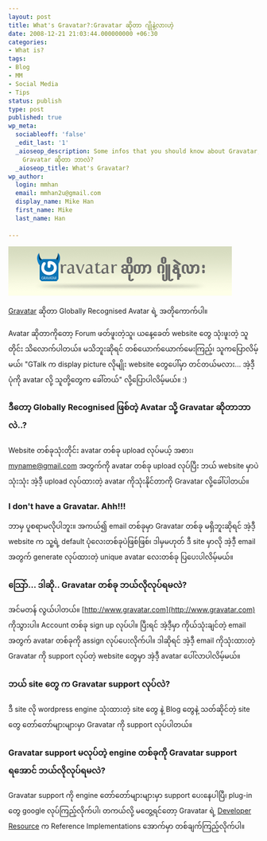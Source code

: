 ```yaml
---
layout: post
title: What's Gravatar?:Gravatar ဆိုတာ ဂျိုနဲ့လားဟဲ့
date: 2008-12-21 21:03:44.000000000 +06:30
categories:
- What is?
tags:
- Blog
- MM
- Social Media
- Tips
status: publish
type: post
published: true
wp_meta:
  sociableoff: 'false'
  _edit_last: '1'
  _aioseop_description: Some infos that you should know about Gravatar, in Myanmar.
    Gravatar ဆိုတာ ဘာလဲ?
  _aioseop_title: What's Gravatar?
wp_author:
  login: mmhan
  email: mmhan2u@gmail.com
  display_name: Mike Han
  first_name: Mike
  last_name: Han

---
```


![what-is-gravatar](/assets/what-is-gravatar.gif "what-is-gravatar")

[Gravatar](http://en.gravatar.com) ဆိုတာ Globally Recognised Avatar ရဲ့ အတိုကောက်ပါ။

Avatar ဆိုတာကိုတော့ Forum ဖတ်ဖူးတဲ့သူ၊ ယနေ့ခေတ် website တွေ သုံးဖူးတဲ့ သူတိုင်း သိလောက်ပါတယ်။ မသိဘူးဆိုရင် တစ်ယောက်ယောက်မေးကြည့်၊ သူကပြောလိမ့်မယ်၊ "GTalk က display picture လိုမျိုး website တွေပေါ်မှာ တင်တယ်မလား... အဲ့ဒီ့ပုံကို avatar လို့ သူတို့တွေက ခေါ်တယ်" လို့ပြောပါလိမ့်မယ်။ :)

<!--more-->

### ဒီတော့ Globally Recognised ဖြစ်တဲ့ Avatar သို့ Gravatar ဆိုတာဘာလဲ..?

Website တစ်ခုသုံးတိုင်း avatar တစ်ခု upload လုပ်မယ့် အစား၊ myname@gmail.com အတွက်ကို avatar တစ်ခု upload လုပ်ပြီး ဘယ် website မှာပဲသုံးသုံး အဲ့ဒီ့ upload လုပ်ထားတဲ့ avatar ကိုသုံးနိုင်တာကို Gravatar လို့ခေါ်ပါတယ်။



### I don't have a Gravatar. Ahh!!!

ဘာမှ ပူစရာမလိုပါဘူး။ အကယ်၍ email တစ်ခုမှာ Gravatar တစ်ခု မရှိဘူးဆိုရင် အဲ့ဒီ့ website က သူ့ရဲ့ default ပုံလေးတစ်ခုပဲဖြစ်ဖြစ်၊ ဒါမှမဟုတ် ဒီ site မှာလို အဲ့ဒီ့ email အတွက် generate လုပ်ထားတဲ့ unique avatar လေးတစ်ခု ပြပေးပါလိမ့်မယ်။

### သြော်... ဒါဆို.. Gravatar တစ်ခု ဘယ်လိုလုပ်ရမလဲ?

အင်မတန် လွယ်ပါတယ်။ [http://www.gravatar.com](http://www.gravatar.com) ကိုသွားပါ။ Account တစ်ခု sign up လုပ်ပါ။ ပြီးရင် အဲ့ဒီ့မှာ ကိုယ်သုံးချင်တဲ့ email အတွက် avatar တစ်ခုကို assign လုပ်ပေးလိုက်ပါ။ ဒါဆိုရင် အဲ့ဒီ့ email ကိုသုံးထားတဲ့ Gravatar ကို support လုပ်တဲ့ website တွေမှာ အဲ့ဒီ့ avatar ပေါ်လာပါလိမ့်မယ်။

### ဘယ် site တွေ က Gravatar support လုပ်လဲ?

ဒီ site လို wordpress engine သုံးထားတဲ့ site တွေ နဲ့ Blog တွေနဲ့ သတ်ဆိုင်တဲ့ site တွေ တော်တော်များများမှာ Gravatar ကို support လုပ်ပါတယ်။

### Gravatar support မလုပ်တဲ့ engine တစ်ခုကို Gravatar support ရအောင် ဘယ်လိုလုပ်ရမလဲ?

Gravatar support ကို engine တော်တော်များများမှာ support ပေးနေပါပြီ၊ plug-in တွေ google လုပ်ကြည့်လိုက်ပါ၊ တကယ်လို့ မတွေ့ရင်တော့ Gravatar ရဲ့ [Developer Resource](http://en.gravatar.com/site/implement/) က Reference Implementations အောက်မှာ တစ်ချက်ကြည့်လိုက်ပါ။


